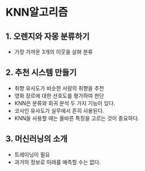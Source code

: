 # KNN알고리즘

## 1. 오렌지와 자몽 분류하기

- 가장 가까운 3개의 이웃을 살펴 분류

## 2. 추천 시스템 만들기

- 취향 유사도가 비슷한 사람의 취향을 추천
- 영화 장르에 대한 선호도를 평가하여 판단
- KNN은 분류와 회귀 분석 두 가지 기능이 있다.
- 코사인 유사도가 실무에서 흔히 사용된다.
- KNN을 사용할 때는 올바른 특징을 고르는 것이 중요하다.

## 3. 머신러닝의 소개

- 트레이닝이 필요
- 과거의 정보로 미래를 예측할 수는 없다.
